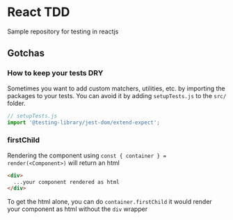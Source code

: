 # React TDD

Sample repository for testing in reactjs

## Gotchas

### How to keep your tests DRY

Sometimes you want to add custom matchers, utilities, etc. by importing the packages to your tests. You can avoid it by adding `setupTests.js` to the `src/` folder.

```js
// setupTests.js
import '@testing-library/jest-dom/extend-expect';
```

### firstChild

Rendering the component using `const { container } = render(<Component>)` will return an html

```html
<div>
  ...your component rendered as html
</div>
```

To get the html alone, you can do `container.firstChild` it would render your component as html without the `div` wrapper
